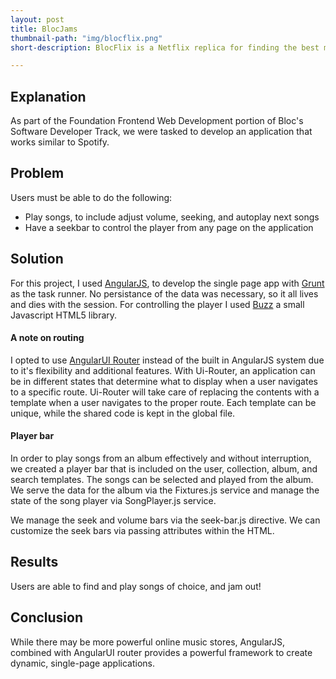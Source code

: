 ```yaml
---
layout: post
title: BlocJams
thumbnail-path: "img/blocflix.png"
short-description: BlocFlix is a Netflix replica for finding the best movies and watching them online.

---
```



## Explanation

As part of the Foundation Frontend Web Development portion of Bloc's Software Developer Track, we were tasked to develop an application that works similar to Spotify.

## Problem

Users must be able to do the following:

* Play songs, to include adjust volume, seeking, and autoplay next songs
* Have a seekbar to control the player from any page on the application

## Solution

For this project, I used [AngularJS](http://angularjs.org), to develop the single page app with [Grunt](https://gruntjs.com) as the task runner. No persistance of the data was necessary, so it all lives and dies with the session. For controlling the player I used [Buzz](http://buzz.jaysalvat.com/) a small Javascript HTML5 library.

#### A note on routing

I opted to use [AngularUI Router](https://github.com/angular-ui/ui-router) instead of the built in AngularJS system due to it's flexibility and additional features. With Ui-Router, an application can be in different states that determine what to display when a user navigates to a specific route. Ui-Router will take care of replacing the contents with a template when a user navigates to the proper route. Each template can be unique, while the shared code is kept in the global file.

#### Player bar

In order to play songs from an album effectively and without interruption, we created a player bar that is included on the user, collection, album, and search templates. The songs can be selected and played from the album. We serve the data for the album via the Fixtures.js service and manage the state of the song player via SongPlayer.js service.

We manage the seek and volume bars via the seek-bar.js directive. We can customize the seek bars via passing attributes within the HTML.

## Results

Users are able to find and play songs of choice, and jam out!

## Conclusion

While there may be more powerful online music stores, AngularJS, combined with AngularUI router provides a powerful framework to create dynamic, single-page applications.
